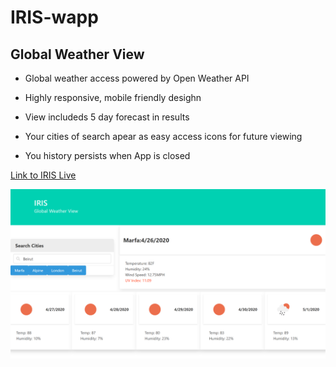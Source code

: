 # IRIS-wapp
## Global Weather View
 
 + Global weather access powered by Open Weather API
            
 + Highly responsive, mobile friendly desighn

 + View includeds 5 day forecast in results

 + Your cities of search apear as easy access icons for future viewing

 + You history persists when App is closed
  
[Link to IRIS Live](https://codydiab.github.io/IRIS-wapp/)

<img src="./assets/Screenshot (9).png" alt="screenshot">

